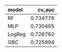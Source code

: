 | model   |   cv_auc |
|:--------|---------:|
| RF      | 0.734776 |
| MLP     | 0.730405 |
| LogReg  | 0.726762 |
| GBC     | 0.725994 |